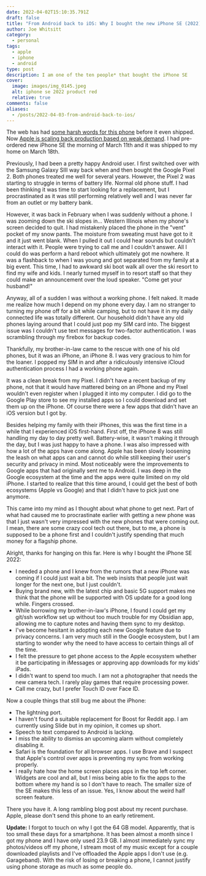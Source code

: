 ```yaml
---
date: 2022-04-02T15:10:35.791Z
draft: false
title: "From Android back to iOS: Why I bought the new iPhone SE (2022)"
author: Joe Whitsitt
category:
  - personal
tags:
  - apple
  - iphone
  - android
type: post
description: I am one of the ten people* that bought the iPhone SE
cover:
  image: images/img_0145.jpeg
  alt: iphone se 2022 product red
  relative: true
comments: false
aliases:
  - /posts/2022-04-03-from-android-back-to-ios/
---
```

The web has had [some harsh words for this phone](https://www.reddit.com/r/apple/comments/tbv8ft/why_do_people_hate_on_the_new_iphone_se_so_much) before it even shipped. Now [Apple is scaling back production based on weak demand](https://www.macrumors.com/2022/03/28/apple-cutting-iphone-se-production). I had pre-ordered new iPhone SE the morning of March 11th and it was shipped to my home on March 18th.

Previously, I had been a pretty happy Android user. I first switched over with the Samsung Galaxy SIII way back when and then bought the Google Pixel 2. Both phones treated me well for several years. However, the Pixel 2 was starting to struggle in terms of battery life. Normal old phone stuff. I had been thinking it was time to start looking for a replacement, but I procrastinated as it was still performing relatively well and I was never far from an outlet or my battery bank.

However, it was back in February when I was suddenly without a phone. I was zooming down the ski slopes in... Western Illinois when my phone's screen decided to quit. I had mistakenly placed the phone in the "vent" pocket of my snow pants. The moisture from sweating must have got to it and it just went blank. When I pulled it out I could hear sounds but couldn't interact with it. People were trying to call me and I couldn't answer. All I could do was perform a hard reboot which ultimately got me nowhere. It was a flashback to when I was young and got separated from my family at a big event. This time, I had to awkward ski boot walk all over the ski resort to find my wife and kids. I nearly turned myself in to resort staff so that they could make an announcement over the loud speaker. "Come get your husband!"

Anyway, all of a sudden I was without a working phone. I felt naked. It made me realize how much I depend on my phone every day. I am no stranger to turning my phone off for a bit while camping, but to not have it in my daily connected life was totally different. Our household didn't have any old phones laying around that I could just pop my SIM card into. The biggest issue was I couldn't use text messages for two-factor authentication. I was scrambling through my firebox for backup codes.

Thankfully, my brother-in-law came to the rescue with one of his old phones, but it was an iPhone, an iPhone 8. I was very gracious to him for the loaner. I popped my SIM in and after a ridiculously intensive iCloud authentication process I had a working phone again.

It was a clean break from my Pixel. I didn't have a recent backup of my phone, not that it would have mattered being on an iPhone and my Pixel wouldn't even register when I plugged it into my computer. I did go to the Google Play store to see my installed apps so I could download and set them up on the iPhone. Of course there were a few apps that didn't have an iOS version but I got by.

Besides helping my family with their iPhones, this was the first time in a while that I experienced iOS first-hand. First off, the iPhone 8 was still handling my day to day pretty well. Battery-wise, it wasn't making it through the day, but I was just happy to have a phone. I was also impressed with how a lot of the apps have come along. Apple has been slowly loosening the leash on what apps can and cannot do while still keeping their user's security and privacy in mind. Most noticeably were the improvements to Google apps that had originally sent me to Android. I was deep in the Google ecosystem at the time and the apps were quite limited on my old iPhone. I started to realize that this time around, I could get the best of both ecosystems (Apple vs Google) and that I didn't have to pick just one anymore.

This came into my mind as I thought about what phone to get next. Part of what had caused me to procrastinate earlier with getting a new phone was that I just wasn't very impressed with the new phones that were coming out. I mean, there are some crazy cool tech out there, but to me, a phone is supposed to be a phone first and I couldn't justify spending that much money for a flagship phone.

Alright, thanks for hanging on this far. Here is why I bought the iPhone SE 2022:

* I needed a phone and I knew from the rumors that a new iPhone was coming if I could just wait a bit. The web insists that people just wait longer for the next one, but I just couldn't.
* Buying brand new, with the latest chip and basic 5G support makes me think that the phone will be supported with OS update for a good long while. Fingers crossed.
* While borrowing my brother-in-law's iPhone, I found I could get my git/ssh workflow set up without too much trouble for my Obsidian app, allowing me to capture notes and having them sync to my desktop. 
* I've become hesitant in adopting each new Google feature due to privacy concerns. I am very much still in the Google ecosystem, but I am starting to wonder why the need to have access to certain things all of the time.
* I felt the pressure to get phone access to the Apple ecosystem whether it be participating in iMessages or approving app downloads for my kids' iPads.
* I didn't want to spend too much. I am not a photographer that needs the new camera tech. I rarely play games that require processing power.
* Call me crazy, but I prefer Touch ID over Face ID.

Now a couple things that still bug me about the iPhone:

* The lightning port.
* I haven't found a suitable replacement for Boost for Reddit app. I am currently using Slide but in my opinion, it comes up short.
* Speech to text compared to Android is lacking.
* I miss the ability to dismiss an upcoming alarm without completely disabling it.
* Safari is the foundation for all browser apps. I use Brave and I suspect that Apple's control over apps is preventing my sync from working properly.
* I really hate how the home screen places apps in the top left corner. Widgets are cool and all, but I miss being able to fix the apps to the bottom where my hand is so I don't have to reach. The smaller size of the SE makes this less of an issue. Yes, I know about the weird half screen feature.

There you have it. A long rambling blog post about my recent purchase. Apple, please don't send this phone to an early retirement.

**Update:** I forgot to touch on why I got the 64 GB model. Apparently, that is too small these days for a smartphone. It has been almost a month since I got my phone and I have only used 23.9 GB. I almost immediately sync my photos/videos off my phone, I stream most of my music except for a couple downloaded playlists and I've offloaded the Apple apps I don't use (e.g. Garageband). With the risk of losing or breaking a phone, I cannot justify using phone storage as much as some people do.
